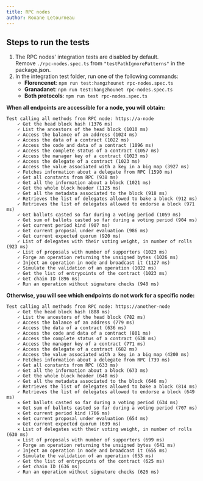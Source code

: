 ```yaml
---
title: RPC nodes
author: Roxane Letourneau
---
```


## Steps to run the tests

1. The RPC nodes' integration tests are disabled by default.  
Remove `./rpc-nodes.spec.ts` from `"testPathIgnorePatterns"` in the package.json.
2. In the integration test folder, run one of the following commands: 
    - **Florencenet**: `npm run test:hangzhounet rpc-nodes.spec.ts`
    - **Granadanet**: `npm run test:hangzhounet rpc-nodes.spec.ts`
    - **Both protocols**: `npm run test rpc-nodes.spec.ts`

**When all endpoints are accessible for a node, you will obtain:**

```
Test calling all methods from RPC node: https://a-node
    ✓ Get the head block hash (1376 ms)
    ✓ List the ancestors of the head block (1010 ms)
    ✓ Access the balance of an address (1024 ms)
    ✓ Access the data of a contract (1022 ms)
    ✓ Access the code and data of a contract (1096 ms)
    ✓ Access the complete status of a contract (1057 ms)
    ✓ Access the manager key of a contract (1023 ms)
    ✓ Access the delegate of a contract (1023 ms)
    ✓ Access the value associated with a key in a big map (3927 ms)
    ✓ Fetches information about a delegate from RPC (1590 ms)
    ✓ Get all constants from RPC (938 ms)
    ✓ Get all the information about a block (1021 ms)
    ✓ Get the whole block header (1125 ms)
    ✓ Get all the metadata associated to the block (918 ms)
    ✓ Retrieves the list of delegates allowed to bake a block (912 ms)
    ✓ Retrieves the list of delegates allowed to endorse a block (971 ms)
    ✓ Get ballots casted so far during a voting period (1059 ms)
    ✓ Get sum of ballots casted so far during a voting period (904 ms)
    ✓ Get current period kind (907 ms)
    ✓ Get current proposal under evaluation (986 ms)
    ✓ Get current expected quorum (920 ms)
    ✓ List of delegates with their voting weight, in number of rolls (923 ms)
    ✓ List of proposals with number of supporters (1023 ms)
    ✓ Forge an operation returning the unsigned bytes (1026 ms)
    ✓ Inject an operation in node and broadcast it (1127 ms)
    ✓ Simulate the validation of an operation (1022 ms)
    ✓ Get the list of entrypoints of the contract (1023 ms)
    ✓ Get chain ID (896 ms)
    ✓ Run an operation without signature checks (948 ms)
```

**Otherwise, you will see which endpoints do not work for a specific node:**  

```
Test calling all methods from RPC node: https://another-node
    ✓ Get the head block hash (888 ms)
    ✓ List the ancestors of the head block (782 ms)
    ✓ Access the balance of an address (779 ms)
    ✓ Access the data of a contract (636 ms)
    ✓ Access the code and data of a contract (801 ms)
    ✓ Access the complete status of a contract (638 ms)
    ✓ Access the manager key of a contract (771 ms)
    ✓ Access the delegate of a contract (682 ms)
    ✓ Access the value associated with a key in a big map (4200 ms)
    ✓ Fetches information about a delegate from RPC (739 ms)
    ✓ Get all constants from RPC (633 ms)
    ✓ Get all the information about a block (673 ms)
    ✓ Get the whole block header (648 ms)
    ✓ Get all the metadata associated to the block (646 ms)
    ✓ Retrieves the list of delegates allowed to bake a block (814 ms)
    ✓ Retrieves the list of delegates allowed to endorse a block (649 ms)
    ✕ Get ballots casted so far during a voting period (634 ms)
    ✕ Get sum of ballots casted so far during a voting period (707 ms)
    ✕ Get current period kind (766 ms)
    ✕ Get current proposal under evaluation (654 ms)
    ✕ Get current expected quorum (639 ms)
    ✕ List of delegates with their voting weight, in number of rolls (630 ms)
    ✕ List of proposals with number of supporters (699 ms)
    ✓ Forge an operation returning the unsigned bytes (641 ms)
    ✓ Inject an operation in node and broadcast it (655 ms)
    ✓ Simulate the validation of an operation (653 ms)
    ✓ Get the list of entrypoints of the contract (625 ms)
    ✓ Get chain ID (636 ms)
    ✓ Run an operation without signature checks (626 ms)
```